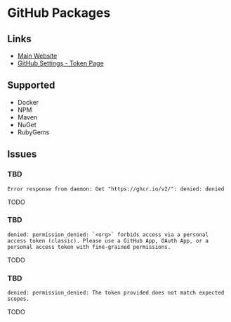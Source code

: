 # GitHub Packages

<!--
https://github.com/github/roadmap/issues/93
-->

## Links

- [Main Website](https://github.com/features/packages)
- [GitHub Settings - Token Page](https://github.com/settings/tokens)

## Supported

- Docker
- NPM
- Maven
- NuGet
- RubyGems

## Issues

### TBD

```log
Error response from daemon: Get "https://ghcr.io/v2/": denied: denied
```

<!--
https://docs.github.com/en/actions/security-guides/automatic-token-authentication#permissions-for-the-github_token
-->

TODO

### TBD

```log
denied: permission_denied: `<org>` forbids access via a personal access token (classic). Please use a GitHub App, OAuth App, or a personal access token with fine-grained permissions.
```

TODO

### TBD

```log
denied: permission_denied: The token provided does not match expected scopes.
```

TODO
